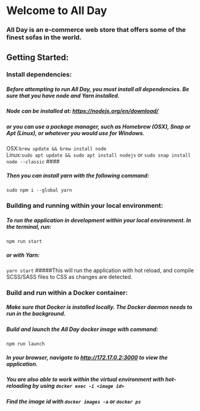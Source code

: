 # Welcome to All Day

### All Day is an e-commerce web store that offers some of the finest sofas in the world.

## Getting Started:
### Install dependencies:
##### Before attempting to run All Day, you must install all dependencies. Be sure that you have node and Yarn installed.
##### Node can be installed at: https://nodejs.org/en/download/
##### or you can use a package manager, such as Homebrew (OSX), Snap or Apt (Linux), or whatever you would use for Windows.
OSX:```brew update && brew install node```
<br/>
Linux:```sudo apt update && sudo apt install nodejs``` 
or ```sudo snap install node --classic```
####<br/>
##### Then you can install yarn with the following command:
```sudo npm i --global yarn```
<br/>

### Building and running within your local environment:
##### To run the application in development within your local environment. In the terminal, run:
```npm run start```
##### or with Yarn:
```yarn start```
#####This will run the application with hot reload, and compile SCSS/SASS files to CSS as changes are detected.
<br/>

### Build and run within a Docker container:
##### Make sure that Docker is installed locally. The Docker daemon needs to run in the background.
##### Build and launch the All Day docker image with command:
```npm run launch```
##### In your browser, navigate to http://172.17.0.2:3000 to view the application. 
##### You are also able to work within the virtual environment with hot-reloading by using ```docker exec -i <image id>```
##### Find the image id with ```docker images -a``` or ```docker ps```